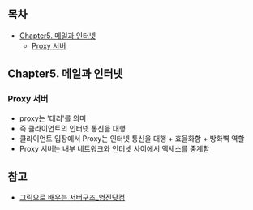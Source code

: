 ## 목차
- [Chapter5. 메일과 인터넷](Chapter5._메일과_인터넷)
  - [Proxy 서버](Proxy_서버)


## Chapter5. 메일과 인터넷
### Proxy 서버
- proxy는 '대리'를 의미 
- 즉 클라이언트의 인터넷 통신을 대행
- 클라이언트 입장에서 Proxy는 인터넷 통신을 대행 + 효율화함 + 방화벽 역할
- Proxy 서버는 내부 네트워크와 인터넷 사이에서 엑세스를 중계함


## 참고
- [그림으로 배우는 서버구조_영진닷컴](http://www.yes24.com/Product/Goods/95343229)
